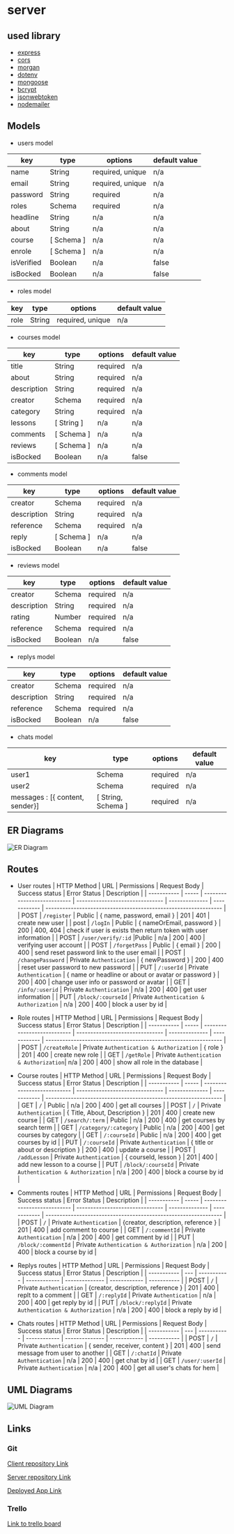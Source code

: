 # server

## used library

- [express](https://www.npmjs.com/package/express)
- [cors](https://www.npmjs.com/package/cors)
- [morgan](https://www.npmjs.com/package/morgan)
- [dotenv](https://www.npmjs.com/package/dotenv)
- [mongoose](https://www.npmjs.com/package//mongoose)
- [bcrypt](https://www.npmjs.com/package/bcryptjs)
- [jsonwebtoken](https://www.npmjs.com/package/jsonwebtoken)
- [nodemailer](https://www.npmjs.com/package/nodemailer)

## Models

- users model

| key        | type                | options          | default value |
| ---------- | ------------------- | ---------------- | ------------- |
| name       | String              | required, unique | n/a           |
| email      | String              | required, unique | n/a           |
| password   | String              | required         | n/a           |
| roles      | Schema <roles>      | required         | n/a           |
| headline   | String              | n/a              | n/a           |
| about      | String              | n/a              | n/a           |
| course     | [ Schema <course> ] | n/a              | n/a           |
| enrole     | [ Schema <course> ] | n/a              | n/a           |
| isVerified | Boolean             | n/a              | false         |
| isBocked   | Boolean             | n/a              | false         |

- roles model

| key  | type   | options          | default value |
| ---- | ------ | ---------------- | ------------- |
| role | String | required, unique | n/a           |

- courses model

| key         | type                 | options  | default value |
| ----------- | -------------------- | -------- | ------------- |
| title       | String               | required | n/a           |
| about       | String               | required | n/a           |
| description | String               | required | n/a           |
| creator     | Schema <user>        | required | n/a           |
| category    | String               | required | n/a           |
| lessons     | [ String ]           | n/a      | n/a           |
| comments    | [ Schema <comment> ] | n/a      | n/a           |
| reviews     | [ Schema <review> ]  | n/a      | n/a           |
| isBocked    | Boolean              | n/a      | false         |

- comments model

| key         | type               | options  | default value |
| ----------- | ------------------ | -------- | ------------- |
| creator     | Schema <user>      | required | n/a           |
| description | String             | required | n/a           |
| reference   | Schema <course>    | required | n/a           |
| reply       | [ Schema <reply> ] | n/a      | n/a           |
| isBocked    | Boolean            | n/a      | false         |

- reviews model

| key         | type            | options  | default value |
| ----------- | --------------- | -------- | ------------- |
| creator     | Schema <user>   | required | n/a           |
| description | String          | required | n/a           |
| rating      | Number          | required | n/a           |
| reference   | Schema <course> | required | n/a           |
| isBocked    | Boolean         | n/a      | false         |

- replys model

| key         | type              | options  | default value |
| ----------- | ----------------- | -------- | ------------- |
| creator     | Schema <user>     | required | n/a           |
| description | String            | required | n/a           |
| reference   | Schema <comments> | required | n/a           |
| isBocked    | Boolean           | n/a      | false         |

- chats model

| key                             | type                       | options  | default value |
| ------------------------------- | -------------------------- | -------- | ------------- |
| user1                           | Schema <Users>             | required | n/a           |
| user2                           | Schema <Users>             | required | n/a           |
| messages : [{ content, sender}] | [ String, Schema <Users> ] | required | n/a           |

## ER Diagrams

 <img src="./ER-digram.drawio.png" alt="ER Diagram" />

## Routes

- User routes
  | HTTP Method | URL | Permissions | Request Body | Success status | Error Status | Description |
  | ----------- | ----- | --------------------------- | ------------------------------- | -------------- | ------------ | --------------------------------------------------------------- |
  | POST | `/register` | Public | { name, password, email } | 201 | 401 | create new user |
  | post | `/logIn` | Public | { nameOrEmail, password } | 200 | 400, 404 | check if user is exists then return token with user information |
  | POST | `/user/verify/:id` |Public | n/a | 200 | 400 | verifying user account |
  | POST | `/forgetPass` | Public | { email } | 200 | 400 | send reset password link to the user email |
  | POST | `/changePassword` | Private `Authentication` | { newPassword } | 200 | 400 | reset user password to new password |
  | PUT | `/:userId` | Private `Authentication` | { name or headline or about or avatar or password } | 200 | 400 | change user info or password or avatar |
  | GET | `/info/:userid` | Private `Authentication` | n/a | 200 | 400 | get user information |
  | PUT | `/block/:courseId` | Private `Authentication & Authorization` | n/a | 200 | 400 | block a user by id |

- Role routes
  | HTTP Method | URL | Permissions | Request Body | Success status | Error Status | Description |
  | ----------- | ----- | --------------------------- | ------------------------------- | -------------- | ------------ | --------------------------------------------------------------- |
  | POST | `/createRole` | Private `Authentication & Authorization` | { role } | 201 | 400 | create new role |
  | GET | `/getRole` | Private `Authentication & Authorization`| n/a | 200 | 400 | show all role in the database |

- Course routes
  | HTTP Method | URL | Permissions | Request Body | Success status | Error Status | Description |
  | ----------- | ----- | --------------------------- | ------------------------------- | -------------- | ------------ | --------------------------------------------------------------- |
  | GET | `/` | Public | n/a | 200 | 400 | get all courses |
  | POST | `/` | Private `Authentication` | { Title, About, Description } | 201 | 400 | create new course |
  | GET | `/search/:term` | Public | n/a | 200 | 400 | get courses by search term |
  | GET | `/category/:category` | Public | n/a | 200 | 400 | get courses by category |
  | GET | `/:courseId` | Public | n/a | 200 | 400 | get courses by id |
  | PUT | `/:courseId` | Private `Authentication` | { title or about or description } | 200 | 400 | update a course |
  | POST | `/addLesson` | Private `Authentication` | { courseId, lesson } | 201 | 400 | add new lesson to a course |
  | PUT | `/block/:courseId` | Private `Authentication & Authorization` | n/a | 200 | 400 | block a course by id |

- Comments routes
  | HTTP Method | URL | Permissions | Request Body | Success status | Error Status | Description |
  | ----------- | ----- | --------------------------- | ------------------------------- | -------------- | ------------ | --------------------------------------------------------------- |
  | POST | `/` | Private `Authentication` | {creator, description, reference } | 201 | 400 | add comment to course |
  | GET | `/:commentId` | Private `Authentication` | n/a | 200 | 400 | get comment by id |
  | PUT | `/block/:commentId` | Private `Authentication & Authorization` | n/a | 200 | 400 | block a course by id |

- Replys routes
  | HTTP Method | URL | Permissions | Request Body | Success status | Error Status | Description |
  | ----------- | --- | ----------- | ------------ | -------------- | ------------ | ----------- |
  | POST | `/` | Private `Authentication` | {creator, description, reference } | 201 | 400 | replt to a comment |
  | GET | `/:replyId` | Private `Authentication` | n/a | 200 | 400 | get reply by id |
  | PUT | `/block/:replyId` | Private `Authentication & Authorization` | n/a | 200 | 400 | block a reply by id |

- Chats routes
  | HTTP Method | URL | Permissions | Request Body | Success status | Error Status | Description |
  | ----------- | --- | ----------- | ------------ | -------------- | ------------ | ----------- |
  | POST | `/` | Private `Authentication` | { sender, receiver, content } | 201 | 400 | send message from user to another |
  | GET | `/:chatId` | Private `Authentication` | n/a | 200 | 400 | get chat by id |
  | GET | `/user/:userId` | Private `Authentication` | n/a | 200 | 400 | get all user's chats for hem |

## UML Diagrams

 <img src="./server-UML.drawio.png" alt="UML Diagram" />

## Links

### Git

[Client repository Link](https://github.com/MB-Project-Mohammed-Almuziny/client)

[Server repository Link](https://github.com/MB-Project-Mohammed-Almuziny/server)

[Deployed App Link](http://heroku.com/)

### Trello

[Link to trello board](https://trello.com/mbprojectmohammedalmuziny)

